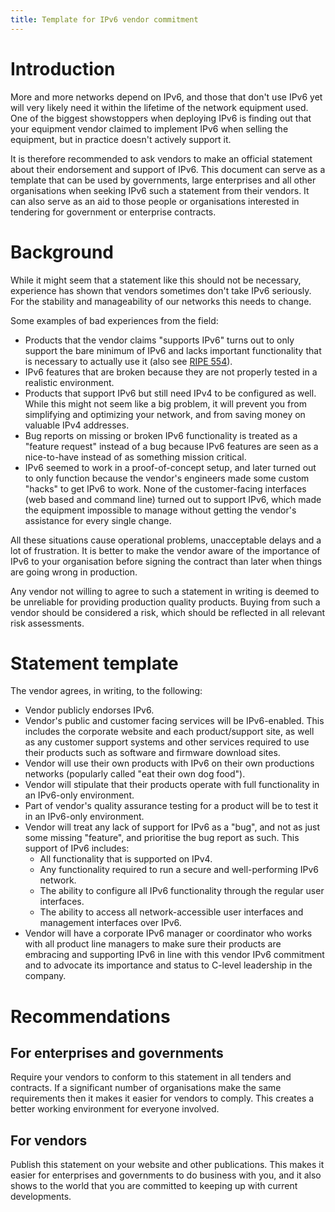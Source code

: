 ```yaml
---
title: Template for IPv6 vendor commitment
---
```


Introduction
============
More and more networks depend on IPv6, and those that don't use IPv6 yet will
very likely need it within the lifetime of the network equipment used. One of
the biggest showstoppers when deploying IPv6 is finding out that your equipment
vendor claimed to implement IPv6 when selling the equipment, but in practice
doesn't actively support it.

It is therefore recommended to ask vendors to make an official statement about
their endorsement and support of IPv6. This document can serve as a template
that can be used by governments, large enterprises and all other organisations
when seeking IPv6 such a statement from their vendors. It can also serve as an
aid to those people or organisations interested in tendering for government or
enterprise contracts.

Background
==========
While it might seem that a statement like this should not be necessary,
experience has shown that vendors sometimes don't take IPv6 seriously. For the
stability and manageability of our networks this needs to change.

Some examples of bad experiences from the field:

- Products that the vendor claims "supports IPv6" turns out to only support the
  bare minimum of IPv6 and lacks important functionality that is necessary to
  actually use it
  (also see [RIPE 554](https://www.ripe.net/publications/docs/ripe-554)).
- IPv6 features that are broken because they are not properly tested in a
  realistic environment.
- Products that support IPv6 but still need IPv4 to be configured as well.
  While this might not seem like a big problem, it will prevent you from
  simplifying and optimizing your network, and from saving money on valuable
  IPv4 addresses.
- Bug reports on missing or broken IPv6 functionality is treated as a "feature
  request" instead of a bug because IPv6 features are seen as a nice-to-have
  instead of as something mission critical.
- IPv6 seemed to work in a proof-of-concept setup, and later turned out to only
  function because the vendor's engineers made some custom "hacks" to get IPv6
  to work. None of the customer-facing interfaces (web based and command line)
  turned out to support IPv6, which made the equipment impossible to manage
  without getting the vendor's assistance for every single change.

All these situations cause operational problems, unacceptable delays and a lot
of frustration. It is better to make the vendor aware of the importance of IPv6
to your organisation before signing the contract than later when things are
going wrong in production.

Any vendor not willing to agree to such a statement in writing is deemed to be
unreliable for providing production quality products. Buying from such a vendor
should be considered a risk, which should be reflected in all relevant risk
assessments.

Statement template
==================
The vendor agrees, in writing, to the following:

- Vendor publicly endorses IPv6.
- Vendor's public and customer facing services will be IPv6-enabled. This
  includes the corporate website and each product/support site, as well as any
  customer support systems and other services required to use their products
  such as software and firmware download sites.
- Vendor will use their own products with IPv6 on their own productions networks
  (popularly called "eat their own dog food").
- Vendor will stipulate that their products operate with full functionality in
  an IPv6-only environment.
- Part of vendor's quality assurance testing for a product will be to test it
  in an IPv6-only environment.
- Vendor will treat any lack of support for IPv6 as a "bug", and not as just
  some missing "feature", and prioritise the bug report as such. This support
  of IPv6 includes:
  - All functionality that is supported on IPv4.
  - Any functionality required to run a secure and well-performing IPv6 network.
  - The ability to configure all IPv6 functionality through the regular user
    interfaces.
  - The ability to access all network-accessible user interfaces and management
    interfaces over IPv6.
- Vendor will have a corporate IPv6 manager or coordinator who works with all
  product line managers to make sure their products are embracing and supporting
  IPv6 in line with this vendor IPv6 commitment and to advocate its importance
  and status to C-level leadership in the company.

Recommendations
===============

For enterprises and governments
-------------------------------
Require your vendors to conform to this statement in all tenders and contracts.
If a significant number of organisations make the same requirements then it
makes it easier for vendors to comply. This creates a better working environment
for everyone involved.

For vendors
-----------
Publish this statement on your website and other publications. This makes it
easier for enterprises and governments to do business with you, and it also
shows to the world that you are committed to keeping up with current
developments. 
